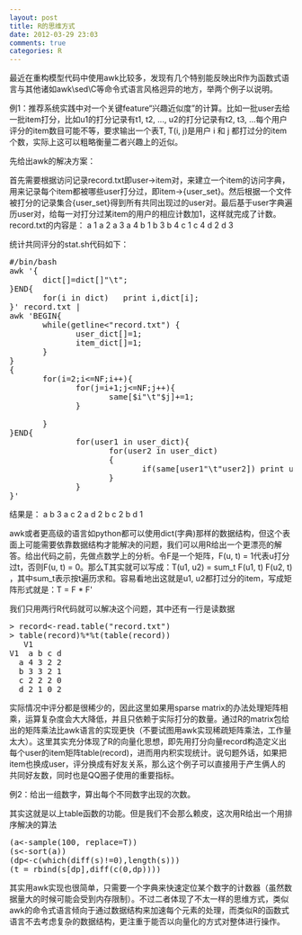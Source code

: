 ```yaml
---
layout: post
title: R的思维方式
date: 2012-03-29 23:03
comments: true
categories: R
---
```

<p align="left">最近在重构模型代码中使用awk比较多，发现有几个特别能反映出R作为函数式语言与其他诸如awk\sed\C等命令式语言风格迥异的地方，举两个例子以说明。</p>
<p align="left">例1：推荐系统实践中对一个关键feature“兴趣近似度”的计算。比如一批user去给一批item打分，比如u1的打分记录有t1, t2, ..., u2的打分记录有t2, t3, ...每个用户评分的item数目可能不等，要求输出一个表T, T(i, j)是用户 i 和 j 都打过分的item个数，实际上这可以粗略衡量二者兴趣上的近似。</p>
<p align="left">先给出awk的解决方案：</p>
首先需要根据访问记录record.txt即user-&gt;item对，来建立一个item的访问字典，用来记录每个item都被哪些user打分过，即item-&gt;{user_set}。然后根据一个文件被打分的记录集合{user_set}得到所有共同出现过的user对。最后基于user字典遍历user对，给每一对打分过某item的用户的相应计数加1，这样就完成了计数。record.txt的内容是：
a 1
a 2
a 3
a 4
b 1
b 3
b 4
c 1
c 4
d 2
d 3

统计共同评分的stat.sh代码如下：
<pre class="brush: bash; gutter: true">#/bin/bash
awk &#039;{
       dict[]=dict[]&quot;\t&quot;;
}END{
       for(i in dict)   print i,dict[i];
}&#039; record.txt |
awk &#039;BEGIN{
       while(getline&lt;&quot;record.txt&quot;) {
              user_dict[]=1;
              item_dict[]=1;
       }
}
{
       for(i=2;i&lt;=NF;i++){
              for(j=i+1;j&lt;=NF;j++){
                     same[$i&quot;\t&quot;$j]+=1;
              }

       }
}END{
              for(user1 in user_dict){
                     for(user2 in user_dict)
                     {
                            if(same[user1&quot;\t&quot;user2]) print user1,user2,same[user1&quot;\t&quot;user2];
                     }
              }
}&#039;</pre>
结果是：
a b 3
a c 2
a d 2
b c 2
b d 1
<p align="left">awk或者更高级的语言如python都可以使用dict(字典)那样的数据结构，但这个表面上可能需要依靠数据结构才能解决的问题，我们可以用R给出一个更漂亮的解答。给出代码之前，先做点数学上的分析。令F是一个矩阵，F(u, t) = 1代表u打分过t，否则F(u, t) = 0。那么T其实就可以写成：T(u1, u2) = sum_t F(u1, t) F(u2, t) ，其中sum_t表示按t遍历求和。容易看地出这就是u1, u2都打过分的item，写成矩阵形式就是：T = F * F'</p>
我们只用两行R代码就可以解决这个问题，其中还有一行是读数据
<pre class="brush: r; gutter: false">&gt; record&lt;-read.table(&quot;record.txt&quot;)
&gt; table(record)%*%t(table(record))
   V1
V1  a b c d
  a 4 3 2 2
  b 3 3 2 1
  c 2 2 2 0
  d 2 1 0 2</pre>
<p align="left">实际情况中评分都是很稀少的，因此这里如果用sparse matrix的办法处理矩阵相乘，运算复杂度会大大降低，并且只依赖于实际打分的数量。通过R的matrix包给出的矩阵乘法比awk语言的实现更快（不要试图用awk实现稀疏矩阵乘法，工作量太大）。这里其实充分体现了R的向量化思想，即先用打分向量record构造定义出每个user的item矩阵table(record)，进而用内积实现统计。说句题外话，如果把item也换成user，评分换成有好友关系，那么这个例子可以直接用于产生俩人的共同好友数，同时也是QQ圈子使用的重要指标。</p>
<p align="left">例2：给出一组数字，算出每个不同数字出现的次数。</p>
其实这就是以上table函数的功能。但是我们不会那么赖皮，这次用R给出一个用排序解决的算法
<pre class="brush: r; gutter: true">
(a&lt;-sample(100, replace=T))
(s&lt;-sort(a))
(dp&lt;-c(which(diff(s)!=0),length(s)))
(t = rbind(s[dp],diff(c(0,dp))))
</pre>
其实用awk实现也很简单，只需要一个字典来快速定位某个数字的计数器（虽然数据量大的时候可能会受到内存限制）。不过二者体现了不太一样的思维方式，类似awk的命令式语言倾向于通过数据结构来加速每个元素的处理，而类似R的函数式语言不去考虑复杂的数据结构，更注重于能否以向量化的方式对整体进行操作。

